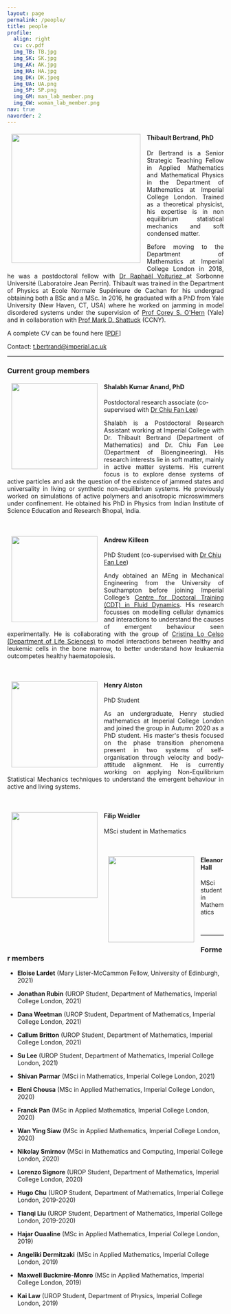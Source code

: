 ```yaml
---
layout: page
permalink: /people/
title: people
profile:
  align: right
  cv: cv.pdf
  img_TB: TB.jpg
  img_SK: SK.jpg
  img_AK: AK.jpg
  img_HA: HA.jpg
  img_DK: DK.jpeg
  img_UA: UA.png
  img_SP: SP.png
  img_GM: man_lab_member.png
  img_GW: woman_lab_member.png
nav: true
navorder: 2
---
```


<div class="clearfix">
<img style="padding: 0 15px 10px 10px; float: left" width="300" src="{{ page.profile.img_TB | prepend: '/assets/img/' | prepend: site.baseurl | prepend: site.url }}">
<h4>Thibault Bertrand, PhD</h4>

<p align="justify">Dr Bertrand is a Senior Strategic Teaching Fellow in Applied Mathematics and Mathematical Physics in the Department of Mathematics at Imperial College London. Trained as a theoretical physicist, his expertise is in non equilibrium statistical mechanics and soft condensed matter.</p>

<p align="justify">Before moving to the Department of Mathematics at Imperial College London in 2018, he was a postdoctoral fellow with <a href="https://www.labojeanperrin.fr/?rvoituriez&lang=en"> Dr Raphaël Voituriez </a> at Sorbonne Université (Laboratoire Jean Perrin). Thibault was trained in the Department of Physics at Ecole Normale Supérieure de Cachan for his undergrad obtaining both a BSc and a MSc. In 2016, he graduated with a PhD from Yale University (New Haven, CT, USA) where he worked on jamming in model disordered systems under the supervision of <a href="https://jamming.research.yale.edu/">Prof Corey S. O'Hern</a> (Yale) and in collaboration with <a href="https://www.ccny.cuny.edu/profiles/mark-shattuck">Prof Mark D. Shattuck</a> (CCNY).</p>

A complete CV can be found here [<a href="{{ page.profile.cv | prepend: '/assets/pdf/' | prepend: site.baseurl | prepend: site.url }}" target="_blank">PDF</a>]

<p align="justify">Contact: <a href="mailto:t.bertrand@imperial.ac.uk">t.bertrand@imperial.ac.uk</a></p>

</div>

<hr>

<h3>Current group members</h3>

<!-------------------------------------------->
<div class="clearfix">
<img style="padding: 0 15px 10px 10px; float: left" width="200" src="{{ page.profile.img_SK | prepend: '/assets/img/' | prepend: site.baseurl | prepend: site.url }}">
<h4>Shalabh Kumar Anand, PhD</h4>

<p>Postdoctoral research associate (co-supervised with <a href="http://www.bg.ic.ac.uk/research/c.lee/index.html">Dr Chiu Fan Lee</a>)</p>

<p align="justify">Shalabh is a Postdoctoral Research Assistant working at Imperial College with Dr. Thibault Bertrand (Department of Mathematics) and Dr. Chiu Fan Lee (Department of Bioengineering). His research interests lie in soft matter, mainly in active matter systems. His current focus is to explore dense systems of active particles and ask the question of the existence of jammed states and universality in living or synthetic non-equilibrium systems. He previously worked on simulations of active polymers and anisotropic microswimmers under confinement. He obtained his PhD in Physics from Indian Institute of Science Education and Research Bhopal, India.
</p>

</div>
<!-------------------------------------------->
<br>
<!-------------------------------------------->
<div class="clearfix">
<img style="padding: 0 15px 10px 10px; float: left" width="200" src="{{ page.profile.img_AK | prepend: '/assets/img/' | prepend: site.baseurl | prepend: site.url }}">
<h4>Andrew Killeen</h4>

<p>PhD Student (co-supervised with <a href="http://www.bg.ic.ac.uk/research/c.lee/index.html">Dr Chiu Fan Lee</a>)</p>

<p align="justify">Andy obtained an MEng in Mechanical Engineering from the University of Southampton before joining Imperial College’s <a href="https://www.imperial.ac.uk/fluids-cdt/">Centre for Doctoral Training (CDT) in Fluid Dynamics</a>. His research focusses on modelling cellular dynamics and interactions to understand the causes of emergent behaviour seen experimentally. He is collaborating with the group of <a href="https://www.imperial.ac.uk/lo-celso-lab/">Cristina Lo Celso (Department of Life Sciences)</a> to model interactions between healthy and leukemic cells in the bone marrow, to better understand how leukaemia outcompetes healthy haematopoiesis.
</p>

</div>
<!-------------------------------------------->
<br>
<!-------------------------------------------->
<div class="clearfix">
<img style="padding: 0 15px 10px 10px; float: left" width="200" src="{{ page.profile.img_HA | prepend: '/assets/img/' | prepend: site.baseurl | prepend: site.url }}">
<h4>Henry Alston</h4>

<p>PhD Student</p>

<p align="justify">As an undergraduate, Henry studied mathematics at Imperial College London and joined the group in Autumn 2020 as a PhD student. His master's thesis focused on the phase transition phenomena present in two systems of self-organisation through velocity and body-attitude alignment. He is currently working on applying Non-Equilibrium Statistical Mechanics techniques to understand the emergent behaviour in active and living systems.
</p>

</div>
<!-------------------------------------------->
<br>
<!-------------------------------------------->
<div class="clearfix">
<img style="padding: 0 15px 10px 10px; float: left" width="200" src="{{ page.profile.img_GM | prepend: '/assets/img/' | prepend: site.baseurl | prepend: site.url }}">
<h4>Filip Weidler</h4>

<p>MSci student in Mathematics</p>

<p align="justify">

</p>

</div>
<!-------------------------------------------->
<br>
<!-------------------------------------------->
<div class="clearfix">
<img style="padding: 0 15px 10px 10px; float: left" width="200" src="{{ page.profile.img_GW | prepend: '/assets/img/' | prepend: site.baseurl | prepend: site.url }}">
<h4>Eleanor Hall</h4>

<p>MSci student in Mathematics</p>

<p align="justify">

</p>

</div>
<!-------------------------------------------->
<br>


<hr>

<h3>Former members</h3>

* __Eloise Lardet__ (Mary Lister-McCammon Fellow, University of Edinburgh, 2021)

* __Jonathan Rubin__ (UROP Student, Department of Mathematics, Imperial College London, 2021)

* __Dana Weetman__ (UROP Student, Department of Mathematics, Imperial College London, 2021)

* __Callum Britton__ (UROP Student, Department of Mathematics, Imperial College London, 2021)

* __Su Lee__ (UROP Student, Department of Mathematics, Imperial College London, 2021)

* __Shivan Parmar__ (MSci in Mathematics, Imperial College London, 2021)

* __Eleni Chousa__ (MSc in Applied Mathematics, Imperial College London, 2020) 

* __Franck Pan__ (MSc in Applied Mathematics, Imperial College London, 2020) 

* __Wan Ying Siaw__ (MSc in Applied Mathematics, Imperial College London, 2020)

* __Nikolay Smirnov__ (MSci in Mathematics and Computing, Imperial College London, 2020)

* __Lorenzo Signore__ (UROP Student, Department of Mathematics, Imperial College London, 2020)

* __Hugo Chu__ (UROP Student, Department of Mathematics, Imperial College London, 2019-2020)

* __Tianqi Liu__ (UROP Student, Department of Mathematics, Imperial College London, 2019-2020)

* __Hajar Ouaaline__ (MSc in Applied Mathematics, Imperial College London, 2019) 

* __Angeliki Dermitzaki__ (MSc in Applied Mathematics, Imperial College London, 2019)

* __Maxwell Buckmire-Monro__ (MSc in Applied Mathematics, Imperial College London, 2019)

* __Kai Law__ (UROP Student, Department of Physics, Imperial College London, 2019)



<!--  Old lab members records -->

<!---------------------
<div class="clearfix">
<img style="padding: 0 15px 10px 10px; float: left" width="200" src="{{ page.profile.img_DK | prepend: '/assets/img/' | prepend: site.baseurl | prepend: site.url }}">
<h4>Deepti Kannan</h4>

<p>MSc student in Applied Mathematics</p>

<p align="justify"> Deepti is a MSc student in Applied Mathematics at Imperial and a Marshall scholar from California, USA. Previously, she completed an MPhil in the David Wales lab at the University of Cambridge and a bachelors in Engineering Physics at Stanford, where she developed an analytical model of chromatin organization in the lab of Andrew J. Spakowitz. Her current research focuses on modeling the non-equilibrium dynamics of paramecia, a unicellular organism that exhibits mechanosensitive behavior. When she isn't running simulations of active Brownian particles, she enjoys running along the Thames, singing Evensong, and cooking vegan delicacies.
</p>

</div>
--------------------->

<!--------------------
<div class="clearfix">
<img style="padding: 0 15px 10px 10px; float: left" width="200" src="{{ page.profile.img_UA | prepend: '/assets/img/' | prepend: site.baseurl | prepend: site.url }}">
<h4>Urte Adomaityte</h4>

<p>MSc student in Applied Mathematics</p>

<p align="justify"> Urte is currently studying towards a MSc in Applied Mathematics at Imperial. Having done both mathematics and philosophy in her undergraduate studies, she is interested in applications of mathematical tools and concepts to social sciences, neuroscience and philosophy. Lately, she has been looking at models of large complex systems applied to social dynamics. Her Masters project is on phase transitions in models of opinion formation, focusing on the emergence of extremists and charismatic leaders. Aside from that, she is passionate about food, long distance running and making the most out of their synergistic effects.
</p>

</div>
--------------------->

<!--------------------
<div class="clearfix">
<img style="padding: 0 15px 10px 10px; float: left" width="200" src="{{ page.profile.img_SP | prepend: '/assets/img/' | prepend: site.baseurl | prepend: site.url }}">
<h4>Shivan Parmar</h4>

<p>MSci student in Mathematics</p>

<p align="justify">Shivan is currently in his fourth year at Imperial, taking a wide range of modules from the applied maths and mathematical physics section. His MSci project involves using the parameter-free techniques of Empirical Dynamical Modelling to explore the dynamics of the Guadalquivir estuary ecosystem. One aim of the project is to deduce the food web and interspecies interactions from time series data of species abundances.
</p>

</div>
-------------------->